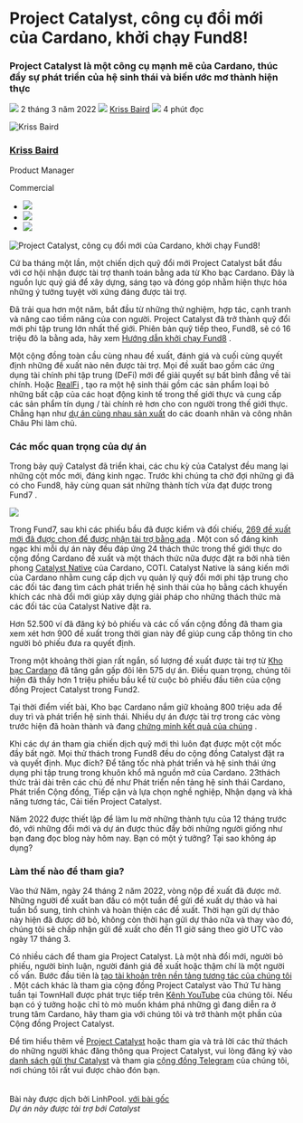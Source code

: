 # Project Catalyst, công cụ đổi mới của Cardano, khởi chạy Fund8!

### **Project Catalyst là một công cụ mạnh mẽ của Cardano, thúc đẩy sự phát triển của hệ sinh thái và biến ước mơ thành hiện thực**

![](img/2022-03-02-project-catalyst-cardano-s-innovation-engine-launches-fund8.002.png) 2 tháng 3 năm 2022 ![](img/2022-03-02-project-catalyst-cardano-s-innovation-engine-launches-fund8.002.png) [Kriss Baird](/en/blog/authors/kriss-baird/page-1/) ![](img/2022-03-02-project-catalyst-cardano-s-innovation-engine-launches-fund8.003.png) 4 phút đọc

![Kriss Baird](img/2022-03-02-project-catalyst-cardano-s-innovation-engine-launches-fund8.004.png)[](/en/blog/authors/kriss-baird/page-1/)

### [**Kriss Baird**](/en/blog/authors/kriss-baird/page-1/)

Product Manager

Commercial

- ![](img/2022-03-02-project-catalyst-cardano-s-innovation-engine-launches-fund8.005.png)[](mailto:kriss.baird@iohk.io "Email")
- ![](img/2022-03-02-project-catalyst-cardano-s-innovation-engine-launches-fund8.006.png)[](tmp/linkedin.com/in/krissbaird "LinkedIn")
- ![](img/2022-03-02-project-catalyst-cardano-s-innovation-engine-launches-fund8.007.png)[](https://twitter.com/krissbaird "Twitter")

 ![Project Catalyst, công cụ đổi mới của Cardano, khởi chạy Fund8!](img/2022-03-02-project-catalyst-cardano-s-innovation-engine-launches-fund8.008.jpeg)

Cứ ba tháng một lần, một chiến dịch quỹ đổi mới Project Catalyst bắt đầu với cơ hội nhận được tài trợ thanh toán bằng ada từ Kho bạc Cardano. Đây là nguồn lực quý giá để xây dựng, sáng tạo và đóng góp nhằm hiện thực hóa những ý tưởng tuyệt vời xứng đáng được tài trợ.

Đã trải qua hơn một năm, bắt đầu từ những thử nghiệm, hợp tác, cạnh tranh và nâng cao tiềm năng của con người. Project Catalyst đã trở thành quỹ đổi mới phi tập trung lớn nhất thế giới. Phiên bản quỹ tiếp theo, Fund8, sẽ có 16 triệu đô la bằng ada, hãy xem [Hướng dẫn khởi chạy Fund8](https://bit.ly/3vFgEvl) .

Một cộng đồng toàn cầu cùng nhau đề xuất, đánh giá và cuối cùng quyết định những đề xuất nào nên được tài trợ. Mọi đề xuất bao gồm các ứng dụng tài chính phi tập trung (DeFi) mới để giải quyết sự bất bình đẳng về  tài chính. Hoặc [RealFi](https://iohk.io/en/blog/posts/2021/11/25/welcome-to-the-age-of-realfi/) , tạo ra một hệ sinh thái gồm các sản phẩm loại bỏ những bất cập của các hoạt động kinh tế trong thế giới thực và cung cấp các sản phẩm tín dụng / tài chính rẻ hơn cho con người trong thế giới thực. Chẳng hạn như [dự án cùng nhau sản xuất](https://wayacollective.com/) do các doanh nhân và công nhân Châu Phi làm chủ.

### **Các mốc quan trọng của dự án**

Trong bảy quỹ Catalyst đã triển khai, các chu kỳ của Catalyst đều mang lại những cột mốc mới, đáng kinh ngạc. Trước khi chúng ta chờ đợi những gì đã có cho Fund8, hãy cùng quan sát những thành tích vừa đạt được trong Fund7 .

 ![](img/2022-03-02-project-catalyst-cardano-s-innovation-engine-launches-fund8.009.png)

Trong Fund7, sau khi các phiếu bầu đã được kiểm và đối chiếu, [269 đề xuất mới đã được chọn để được nhận tài trợ bằng ada](https://drive.google.com/file/d/193GZulHuk0zhpTrMiLhcNC4OeEMoRyIa/view) . Một con số đáng kinh ngạc khi mỗi dự án này đều đáp ứng 24 thách thức trong thế giới thực do cộng đồng Cardano đề xuất và một thách thức nữa được đặt ra bởi nhà tiên phong [Catalyst Native](https://iohk.io/en/blog/posts/2021/11/10/introducing-catalyst-natives-how-any-business-can-leverage-the-cardano-innovation-engine/) của Cardano, COTI. Catalyst Native là sáng kiến mới của Cardano nhằm cung cấp dịch vụ quản lý quỹ đổi mới phi tập trung cho các đối tác đang tìm cách phát triển hệ sinh thái của họ bằng cách khuyến khích các nhà đổi mới giúp xây dựng giải pháp cho những thách thức mà các đối tác của Catalyst Native đặt ra.

Hơn 52.500 ví đã đăng ký bỏ phiếu và các cố vấn cộng đồng đã tham gia xem xét hơn 900 đề xuất trong thời gian này để giúp cung cấp thông tin cho người bỏ phiếu đưa ra quyết định.

Trong một khoảng thời gian rất ngắn, số lượng đề xuất được tài trợ từ [Kho bạc Cardano](https://iohk.io/blog/posts/2020/09/10/project-catalyst-voltaire-bring-power-to-the-people/) đã tăng gần gấp đôi lên 575 dự án. Điều quan trọng, chúng tôi hiện đã thấy hơn 1 triệu phiếu bầu kể từ cuộc bỏ phiếu đầu tiên của cộng đồng Project Catalyst trong Fund2.

Tại thời điểm viết bài, Kho bạc Cardano nắm giữ khoảng 800 triệu ada để duy trì và phát triển hệ sinh thái. Nhiều dự án được tài trợ trong các vòng trước hiện đã hoàn thành và đang [chứng minh kết quả của chúng](https://docs.google.com/spreadsheets/d/1bfnWFa94Y7Zj0G7dtpo9W1nAYGovJbswipxiHT4UE3g/edit#gid=416498551) .

Khi các dự án tham gia chiến dịch quỹ mới thì luôn đạt được một cột mốc đầy bất ngờ. Mọi thử thách trong Fund8 đều do cộng đồng Catalyst đặt ra và quyết định. Mục đích? Để tăng tốc nhà phát triển và hệ sinh thái ứng dụng phi tập trung trong khuôn khổ mã nguồn mở của Cardano. 23thách thức trải dài trên các chủ đề như Phát triển nền tảng hệ sinh thái Cardano, Phát triển Cộng đồng, Tiếp cận và lựa chọn nghề nghiệp, Nhận dạng và khả năng tương tác, Cải tiến Project Catalyst.

Năm 2022 được thiết lập để làm lu mờ những thành tựu của 12 tháng trước đó, với những đổi mới và dự án được thúc đẩy bởi những người giống như bạn đang đọc blog này hôm nay. Bạn có một ý tưởng? Tại sao không áp dụng?

### **Làm thế nào để tham gia?**

Vào thứ Năm, ngày 24 tháng 2 năm 2022, vòng nộp đề xuất đã được mở. Những người đề xuất ban đầu có một tuần để gửi đề xuất dự thảo và hai tuần bổ sung, tinh chỉnh và hoàn thiện các đề xuất. Thời hạn gửi dự thảo này hiện đã được dỡ bỏ, không còn thời hạn gửi dự thảo nữa và thay vào đó, chúng tôi sẽ chấp nhận gửi đề xuất cho đến 11 giờ sáng theo giờ UTC vào ngày 17 tháng 3.

Có nhiều cách để tham gia Project Catalyst. Là một nhà đổi mới, người bỏ phiếu, người bình luận, người đánh giá đề xuất hoặc thậm chí là một người cố vấn. Bước đầu tiên là [tạo tài khoản trên nền tảng tương tác của chúng tôi](https://cardano.ideascale.com/) . Một cách khác là tham gia cộng đồng Project Catalyst vào Thứ Tư hàng tuần tại TownHall được phát trực tiếp trên [Kênh YouTube](https://www.youtube.com/c/IohkIo) của chúng tôi. Nếu bạn có ý tưởng hoặc chỉ tò mò muốn khám phá những gì đang diễn ra ở trung tâm Cardano, hãy tham gia với chúng tôi và trở thành một phần của Cộng đồng Project Catalyst.

Để tìm hiểu thêm về [Project Catalyst](https://iohk.io/en/blog/posts/2021/02/12/our-million-dollar-baby-project-catalyst) hoặc tham gia và trả lời các thử thách do những người khác đăng thông qua Project Catalyst, vui lòng đăng ký vào [danh sách gửi thư Catalyst](https://bit.ly/3dSZJvx) và tham gia [cộng đồng Telegram](https://t.me/cardanocatalyst) của chúng tôi, nơi chúng tôi rất vui được chào đón bạn.<br><br><br>Bài này được dịch bởi LinhPool. <a class="_active_edit_href" href="https://iohk.io/en/blog/posts/2022/03/02/project-catalyst-cardano-s-innovation-engine-launches-fund8/">với bài gốc</a><br><em>Dự án này được tài trợ bới Catalyst</em>
